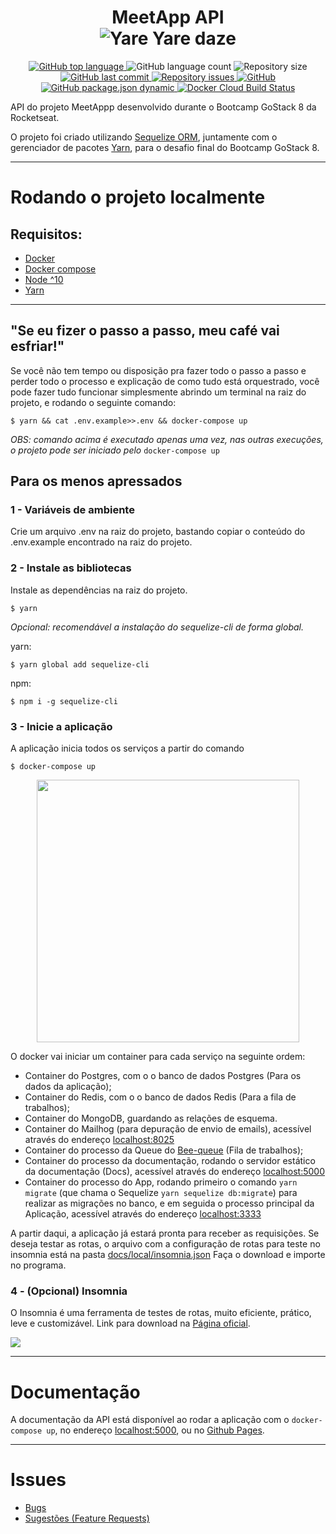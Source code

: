 <h1 align="center">
    MeetApp API
    </br>
    <img alt="Yare Yare daze" src="https://i.imgur.com/3cqc6DD.png" />

</h1>
<p align="center">
  <a href="https://github.com/thejoaov/bootcamp-meetapp-api/search?l=javascript">
    <img alt="GitHub top language" src="https://img.shields.io/github/languages/top/thejoaov/bootcamp-meetapp-api.svg">
  </a>
  <img alt="GitHub language count" src="https://img.shields.io/github/languages/count/thejoaov/bootcamp-meetapp-api.svg">
  <img alt="Repository size" src="https://img.shields.io/github/repo-size/thejoaov/bootcamp-meetapp-api.svg">
  <a href="https://github.com/thejoaov/bootcamp-meetapp-api/commits/master">
    <img alt="GitHub last commit" src="https://img.shields.io/github/last-commit/thejoaov/bootcamp-meetapp-api.svg">
  </a>
  <a href="https://github.com/thejoaov/bootcamp-meetapp-api/issues">
    <img alt="Repository issues" src="https://img.shields.io/github/issues/thejoaov/bootcamp-meetapp-api.svg">
  </a>
  <a href="https://github.com/thejoaov/bootcamp-meetapp-api/blob/master/LICENSE">
    <img alt="GitHub" src="https://img.shields.io/github/license/thejoaov/bootcamp-meetapp-api.svg">
  </a>
  <a href="https://github.com/thejoaov/bootcamp-meetapp-api/blob/master/package.json">
    <img alt="GitHub package.json dynamic" src="https://img.shields.io/github/package-json/keywords/thejoaov/bootcamp-meetapp-api">
  </a>
  <a href="https://hub.docker.com/r/thejoaov/meetapp">
    <img alt="Docker Cloud Build Status" src="https://img.shields.io/docker/cloud/build/thejoaov/meetapp">
  </a>
</p>


API do projeto MeetAppp desenvolvido durante o Bootcamp GoStack 8 da Rocketseat.

O projeto foi criado utilizando [Sequelize ORM](https://sequelize.org/), juntamente com o gerenciador de pacotes [Yarn](https://yarnpkg.com/pt-BR/), para o desafio final do Bootcamp GoStack 8.

---
# Rodando o projeto localmente

## Requisitos:
- [Docker](https://docs.docker.com/install/)
- [Docker compose](https://docs.docker.com/compose/install/)
- [Node ^10](https://nodejs.org/en/)
- [Yarn](https://yarnpkg.com/pt-BR/)
---
## "Se eu fizer o passo a passo, meu café vai esfriar!"

Se você não tem tempo ou disposição pra fazer todo o passo a passo e perder todo o processo e explicação de como tudo está orquestrado, você pode fazer tudo funcionar simplesmente abrindo um terminal na raiz do projeto, e rodando o seguinte comando:
```
$ yarn && cat .env.example>>.env && docker-compose up
```
_OBS: comando acima é executado apenas uma vez, nas outras execuções, o projeto pode ser iniciado pelo_ `docker-compose up`

## Para os menos apressados
### 1 - Variáveis de ambiente
Crie um arquivo .env na raiz do projeto, bastando copiar o conteúdo do .env.example encontrado na raiz do projeto.

### 2 - Instale as bibliotecas
Instale as dependências na raiz do projeto.
```
$ yarn
```
_Opcional: recomendável a instalação do sequelize-cli de forma global._

yarn:
```
$ yarn global add sequelize-cli
```
npm:
```
$ npm i -g sequelize-cli
```

### 3 - Inicie a aplicação
A aplicação inicia todos os serviços a partir do comando
```
$ docker-compose up
```
<div align="center">
<img src="https://i.imgur.com/mMknsiN.gif" height="420">
</div>

O docker vai iniciar um container para cada serviço na seguinte ordem:
- Container do Postgres, com o o banco de dados Postgres (Para os dados da aplicação);
- Container do Redis, com o o banco de dados Redis (Para a fila de trabalhos);
- Container do MongoDB, guardando as relações de esquema.
- Container do Mailhog (para depuração de envio de emails), acessível através do endereço [localhost:8025](http://localhost:8025)
- Container do processo da Queue do [Bee-queue](https://bee-queue.com/) (Fila de trabalhos);
- Container do processo da documentação, rodando o servidor estático da documentação (Docs), acessível através do endereço [localhost:5000](http://localhost:5000)
- Container do processo do App, rodando primeiro o comando
`yarn migrate` (que chama o Sequelize `yarn sequelize db:migrate`) para realizar as migrações no banco, e em seguida o processo principal da Aplicação, acessível através do endereço [localhost:3333](http://localhost:3333)

A partir daqui, a aplicação já estará pronta para receber as requisições. Se deseja testar as rotas, o arquivo com a configuração de rotas para teste no insomnia está na pasta [docs/local/insomnia.json](https://raw.githubusercontent.com/thejoaov/bootcamp-meetapp-api/master/docs/config/insomnia.json)
Faça o download e importe no programa.

### 4 - (Opcional) Insomnia
O Insomnia é uma ferramenta de testes de rotas, muito eficiente, prático, leve e customizável. Link para download na [Página oficial](https://insomnia.rest/download/).

![](https://i.imgur.com/wTn2ltn.png)

---
# Documentação

A documentação da API está disponível ao rodar a aplicação com o ```docker-compose up```, no endereço [localhost:5000](http://localhost:5000), ou no [Github Pages](https://thejoaov.github.io/bootcamp-meetapp-api/).

---
# Issues

- [Bugs](https://github.com/thejoaov/bootcamp-meetapp-api/issues/new?assignees=&labels=bug&template=bug_report.md&title=Bug)
- [Sugestões (Feature Requests)](https://github.com/thejoaov/bootcamp-meetapp-api/issues/new?assignees=&labels=&template=feature_request.md&title=)
